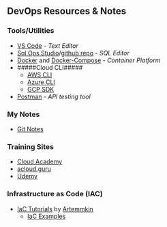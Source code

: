 ## DevOps Resources & Notes

### Tools/Utilities
  * [VS Code](https://code.visualstudio.com/) - _Text Editor_
  * [Sql Ops Studio](https://docs.microsoft.com/en-us/sql/sql-operations-studio/download)/[github repo](https://github.com/Microsoft/sqlopsstudio) - _SQL Editor_
  * [Docker](https://store.docker.com/search?offering=community&q=&type=edition) and [Docker-Compose](https://docs.docker.com/compose/install/) - _Container Platform_
  * #####Cloud CLI#####
    * [AWS CLI](https://docs.aws.amazon.com/cli/latest/userguide/installing.html)
    * [Azure CLI](https://docs.microsoft.com/en-us/cli/azure/install-azure-cli?view=azure-cli-latest)
    * [GCP SDK](https://cloud.google.com/sdk/)
  * [Postman](https://www.getpostman.com/) - _API testing tool_

### My Notes
 * [Git Notes](git)

### Training Sites
 * [Cloud Academy](https://cloudacademy.com/)
 * [acloud.guru](https://acloud.guru/)
 * [Udemy](https://www.udemy.com/)

### Infrastructure as Code (IAC)

* [IaC Tutorials](https://github.com/Artemmkin/infrastructure-as-code-tutorial) by [Artemmkin](https://github.com/Artemmkin)
  * [IaC Examples](https://github.com/Artemmkin/infrastructure-as-code-example)


